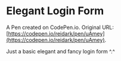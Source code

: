 # Elegant Login Form

A Pen created on CodePen.io. Original URL: [https://codepen.io/reidark/pen/uAmey](https://codepen.io/reidark/pen/uAmey).

Just a basic elegant and fancy login form ^.^